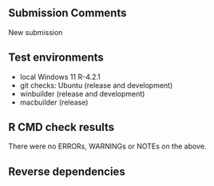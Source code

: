 ## Submission Comments

New submission

## Test environments
* local Windows 11 R-4.2.1
* git checks: Ubuntu (release and development)
* winbuilder (release and development)
* macbuilder (release)


## R CMD check results
There were no ERRORs, WARNINGs or NOTEs on the above.

## Reverse dependencies


